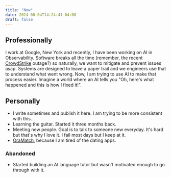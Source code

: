 ```yaml
---
title: "Now"
date: 2024-08-04T14:24:41-04:00
draft: false
---
```


## Professionally

I work at Google, New York and recently, I have been working on AI in Observability. Software breaks all the time (remember, the recent [CrowdStrike](https://en.wikipedia.org/wiki/2024_CrowdStrike_incident) outage?) so naturally, we want to mitigate and prevent issues asap. Systems are designed to leave a paper trail and we engineers use that to understand what went wrong. Now, I am trying to use AI to make that process easier. Imagine a world where an AI tells you "Oh, here's what happened and this is how I fixed it!".

## Personally

* I write sometimes and publish it here. I am trying to be more consistent with this.
* Learning the guitar. Started it three months back.
* Meeting new people. Goal is to talk to someone new everyday. It's hard but that's why I love it. I fail most days but I keep at it.
* [OraMatch](https://oramatch.xyz), because I am tired of the dating apps.

### Abandoned
* Started building an AI language tutor but wasn't motivated enough to go through with it.
